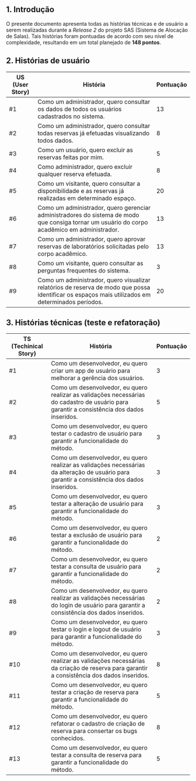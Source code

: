 ## 1. Introdução
O presente documento apresenta todas as histórias técnicas e de usuário a serem realizadas durante a _Release 2_ do projeto SAS (Sistema de Alocação de Salas). Tais histórias foram pontuadas de acordo com seu nível de complexidade, resultando em um total planejado de **148 pontos**.

## 2. Histórias de usuário

|US (User Story) | História | Pontuação |
|----------------|----------|-----------|
| #1 | Como um administrador, quero consultar os dados de todos os usuários cadastrados no sistema. | 13 | 
| #2 | Como um administrador, quero consultar todas reservas já efetuadas visualizando todos dados. | 8 |
| #3 | Como um usuário, quero excluir as reservas feitas por mim. | 5 | 
| #4 | Como administrador, quero excluir qualquer reserva efetuada. | 8 |
| #5 | Como um visitante, quero consultar a disponibilidade e as reservas já realizadas em determinado espaço. | 20 |
| #6 | Como um administrador, quero gerenciar administradores do sistema de modo que consiga tornar um usuário do corpo acadêmico em administrador. | 13 |
| #7 | Como um administrador, quero aprovar reservas de laboratórios solicitadas pelo corpo acadêmico. | 13 |
| #8 | Como um visitante, quero consultar as perguntas frequentes do sistema. | 3 |
| #9 | Como um administrador, quero visualizar relatórios de reserva de modo que possa identificar os espaços mais utilizados em determinados períodos. | 20 |

## 3. Histórias técnicas (teste e refatoração)

|TS (Techinical Story) | História | Pontuação |
|----------------|----------|-----------|
| #1 | Como um desenvolvedor, eu quero criar um app de usuário para melhorar a gerência dos usuários. | 3  |
| #2 | Como um desenvolvedor, eu quero realizar as validações necessárias do cadastro de usuário para garantir a consistência dos dados inseridos. | 5  |
| #3 | Como um desenvolvedor, eu quero testar o cadastro de usuário para garantir a funcionalidade do método.| 3 |
| #4 | Como um desenvolvedor, eu quero realizar as validações necessárias da alteração de usuário para garantir a consistência dos dados inseridos. | 3 |
| #5 | Como um desenvolvedor, eu quero testar a alteração de usuário para garantir a funcionalidade do método. | 3 |
| #6 | Como um desenvolvedor, eu quero testar a exclusão de usuário para garantir a funcionalidade do método. | 2 |
| #7 | Como um desenvolvedor, eu quero testar a consulta de usuário para garantir a funcionalidade do método. | 2 |
| #8 | Como um desenvolvedor, eu quero realizar as validações necessárias do login de usuário para garantir a consistência dos dados inseridos. | 2 |
| #9 | Como um desenvolvedor, eu quero testar o login e logout de usuário para garantir a funcionalidade do método. | 3 |
| #10 | Como um desenvolvedor, eu quero realizar as validações necessárias da criação de reserva para garantir a consistência dos dados inseridos. | 8 |
| #11 | Como um desenvolvedor, eu quero testar a criação de reserva para garantir a funcionalidade do método. | 5 | 
| #12 | Como um desenvolvedor, eu quero refatorar o cadastro de criação de reserva para consertar os bugs conhecidos. | 8 |
| #13 | Como um desenvolvedor, eu quero testar a consulta de reserva para garantir a funcionalidade do método. | 5 |